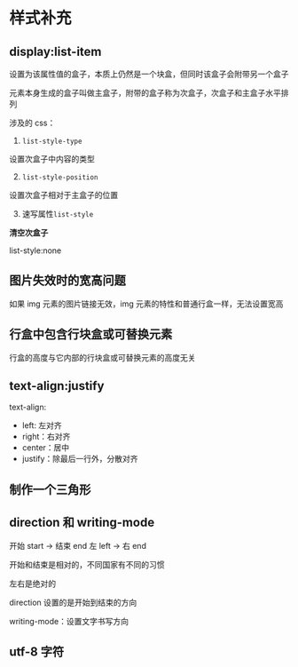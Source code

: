 # 样式补充

## display:list-item

设置为该属性值的盒子，本质上仍然是一个块盒，但同时该盒子会附带另一个盒子

元素本身生成的盒子叫做主盒子，附带的盒子称为次盒子，次盒子和主盒子水平排列

涉及的 css：

1. `list-style-type`

设置次盒子中内容的类型

2. `list-style-position`

设置次盒子相对于主盒子的位置

3. 速写属性`list-style`

**清空次盒子**

list-style:none

## 图片失效时的宽高问题

如果 img 元素的图片链接无效，img 元素的特性和普通行盒一样，无法设置宽高

## 行盒中包含行块盒或可替换元素

行盒的高度与它内部的行块盒或可替换元素的高度无关

## text-align:justify

text-align:

- left: 左对齐
- right：右对齐
- center：居中
- justify：除最后一行外，分散对齐

## 制作一个三角形

## direction 和 writing-mode

开始 start -> 结束 end
左 left -> 右 end

开始和结束是相对的，不同国家有不同的习惯

左右是绝对的

direction 设置的是开始到结束的方向

writing-mode：设置文字书写方向

## utf-8 字符

